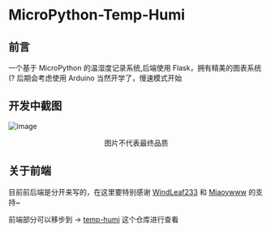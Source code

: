 
# MicroPython-Temp-Humi
## 前言
一个基于 MicroPython 的温湿度记录系统,后端使用 Flask，拥有精美的图表系统(?
后期会考虑使用 Arduino 当然开学了，慢速模式开始
## 开发中截图
![image](https://user-images.githubusercontent.com/74496778/186858706-7d14a7ac-2295-4bec-8970-cfda75857b17.png)
<div align="center">
图片不代表最终品质
  </div>
  
## 关于前端
目前前后端是分开来写的，在这里要特别感谢 [WindLeaf233](https://github.com/WindLeaf233) 和 [Miaoywww](https://github.com/Miaoywww) 的支持~

前端部分可以移步到 -> [temp-humi](https://github.com/WindLeaf233/temp-humi) 这个仓库进行查看
